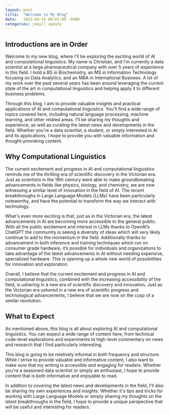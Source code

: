```yaml
---
layout: post
title:  "Welcome to My Blog"
date:   2023-04-14 00:01:00 -0400
categories: jekyll update
---
```

## Introductions are in Order

Welcome to my new blog, where I'll be exploring the exciting world of AI and computational linguistics. My name is Christian, and I'm currently a data scientist at a large pharmaceutical company with over 5 years of experience in this field. I hold a BS in Biochemistry, an MS in Information Technology focusing on Data Analytics, and an MBA in International Business. A lot of my work over the past several years has been around leveraging the current state of the art in computational linguistics and helping apply it to different business problems.

Through this blog, I aim to provide valuable insights and practical applications of AI and computational linguistics. You'll find a wide range of topics covered here, including natural language processing, machine learning, and other related areas. I'll be sharing my thoughts and experience, as well as curating the latest news and developments in the field. Whether you're a data scientist, a student, or simply interested in AI and its applications, I hope to provide you with valuable information and thought-provoking content.

## Why Computational Linguistics

The current excitement and progress in AI and computational linguistics reminds me of the thrilling era of scientific discovery in the Victorian era. Just as scientists in the 19th century were able to make groundbreaking advancements in fields like physics, biology, and chemistry, we are now witnessing a similar level of innovation in the field of AI. The recent breakthroughs in Large Language Models (LLMs) have been particularly noteworthy, and have the potential to transform the way we interact with technology.

What's even more exciting is that, just as in the Victorian era, the latest advancements in AI are becoming more accessible to the general public. With all the public excitement and interest in LLMs thanks to OpenAI’s ChatGPT the community is seeing a diversity of ideas which will very likely continue to add to the momentum in the field. Additionally thanks to advancement in both inference and training techniques which run on consumer grade hardware, it’s possible for individuals and organizations to take advantage of the latest advancements in AI without needing expensive, specialized hardware. This is opening up a whole new world of possibilities for innovation and exploration.

Overall, I believe that the current excitement and progress in AI and computational linguistics, combined with the increasing accessibility of the field, is ushering in a new era of scientific discovery and innovation. Just as the Victorian era ushered in a new era of scientific progress and technological advancements, I believe that we are now on the cusp of a similar revolution.

## What to Expect

As mentioned above, this blog is all about exploring AI and computational linguistics. You can expect a wide range of content here, from technical code-level explorations and experiments to high-level commentary on news and research that I find particularly interesting.

This blog is going to be relatively informal in both frequency and structure. While I strive to provide valuable and informative content, I also want to make sure that my writing is accessible and engaging for readers. Whether you're a seasoned data scientist or simply an enthusiast, I hope to provide content that is both informative and enjoyable to read.

In addition to covering the latest news and developments in the field, I'll also be sharing my own experiences and insights. Whether it's tips and tricks for working with Large Language Models or simply sharing my thoughts on the latest breakthroughs in the field, I hope to provide a unique perspective that will be useful and interesting for readers.
